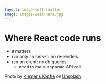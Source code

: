 ```yaml
---
layout: image-left-smaller
image: images/wait-here.jpg
---
```


<h1 class="h1-small"><span class="italic">Where</span> React code runs</h1>

<div class="mt-8">
<v-clicks>

- it matters! 
- run only on server: no re-renders
- run on client: no db queries
  - need to make separate API call

</v-clicks>
</div>

<Caption>Photo by <a href="https://unsplash.com/@klemensjose?utm_source=unsplash&utm_medium=referral&utm_content=creditCopyText">Klemens Köpfle</a> on <a href="https://unsplash.com/photos/_S2JbQ6QxVk?utm_source=unsplash&utm_medium=referral&utm_content=creditCopyText">Unsplash</a></Caption>

